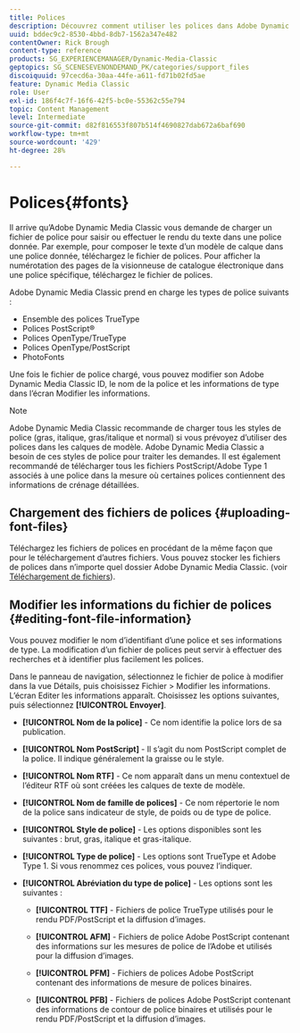 ```yaml
---
title: Polices
description: Découvrez comment utiliser les polices dans Adobe Dynamic Media Classic.
uuid: bddec9c2-8530-4bbd-8db7-1562a347e482
contentOwner: Rick Brough
content-type: reference
products: SG_EXPERIENCEMANAGER/Dynamic-Media-Classic
geptopics: SG_SCENESEVENONDEMAND_PK/categories/support_files
discoiquuid: 97cecd6a-30aa-44fe-a611-fd71b02fd5ae
feature: Dynamic Media Classic
role: User
exl-id: 186f4c7f-16f6-42f5-bc0e-55362c55e794
topic: Content Management
level: Intermediate
source-git-commit: d82f816553f807b514f4690827dab672a6baf690
workflow-type: tm+mt
source-wordcount: '429'
ht-degree: 28%

---
```


# Polices{#fonts}

Il arrive qu’Adobe Dynamic Media Classic vous demande de charger un fichier de police pour saisir ou effectuer le rendu du texte dans une police donnée. Par exemple, pour composer le texte d’un modèle de calque dans une police donnée, téléchargez le fichier de polices. Pour afficher la numérotation des pages de la visionneuse de catalogue électronique dans une police spécifique, téléchargez le fichier de polices.

Adobe Dynamic Media Classic prend en charge les types de police suivants :

* Ensemble des polices TrueType
* Polices PostScript®
* Polices OpenType/TrueType
* Polices OpenType/PostScript
* PhotoFonts

Une fois le fichier de police chargé, vous pouvez modifier son Adobe Dynamic Media Classic ID, le nom de la police et les informations de type dans l’écran Modifier les informations.

>[!NOTE]
>
>Adobe Dynamic Media Classic recommande de charger tous les styles de police (gras, italique, gras/italique et normal) si vous prévoyez d’utiliser des polices dans les calques de modèle. Adobe Dynamic Media Classic a besoin de ces styles de police pour traiter les demandes. Il est également recommandé de télécharger tous les fichiers PostScript/Adobe Type 1 associés à une police dans la mesure où certaines polices contiennent des informations de crénage détaillées.

## Chargement des fichiers de polices {#uploading-font-files}

Téléchargez les fichiers de polices en procédant de la même façon que pour le téléchargement d’autres fichiers. Vous pouvez stocker les fichiers de polices dans n’importe quel dossier Adobe Dynamic Media Classic. (voir [Téléchargement de fichiers](uploading-files.md#uploading_your_files)).

## Modifier les informations du fichier de polices {#editing-font-file-information}

Vous pouvez modifier le nom d’identifiant d’une police et ses informations de type. La modification d’un fichier de polices peut servir à effectuer des recherches et à identifier plus facilement les polices.

Dans le panneau de navigation, sélectionnez le fichier de police à modifier dans la vue Détails, puis choisissez Fichier > Modifier les informations. L’écran Editer les informations apparaît. Choisissez les options suivantes, puis sélectionnez **[!UICONTROL Envoyer]**.

* **[!UICONTROL Nom de la police]** - Ce nom identifie la police lors de sa publication.

* **[!UICONTROL Nom PostScript]** - Il s’agit du nom PostScript complet de la police. Il indique généralement la graisse ou le style.

* **[!UICONTROL Nom RTF]** - Ce nom apparaît dans un menu contextuel de l’éditeur RTF où sont créées les calques de texte de modèle.

* **[!UICONTROL Nom de famille de polices]** - Ce nom répertorie le nom de la police sans indicateur de style, de poids ou de type de police.

* **[!UICONTROL Style de police]** - Les options disponibles sont les suivantes : brut, gras, italique et gras-italique.

* **[!UICONTROL Type de police]** - Les options sont TrueType et Adobe Type 1. Si vous renommez ces polices, vous pouvez l’indiquer.

* **[!UICONTROL Abréviation du type de police]** - Les options sont les suivantes :

   * **[!UICONTROL TTF]** - Fichiers de police TrueType utilisés pour le rendu PDF/PostScript et la diffusion d’images.

   * **[!UICONTROL AFM]** - Fichiers de police Adobe PostScript contenant des informations sur les mesures de police de l’Adobe et utilisés pour la diffusion d’images.

   * **[!UICONTROL PFM]** - Fichiers de polices Adobe PostScript contenant des informations de mesure de polices binaires.

   * **[!UICONTROL PFB]** - Fichiers de polices Adobe PostScript contenant des informations de contour de police binaires et utilisés pour le rendu PDF/PostScript et la diffusion d’images.
